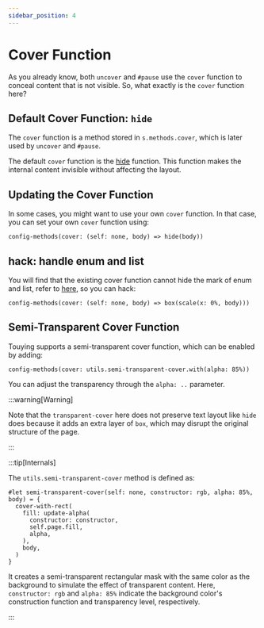 ```yaml
---
sidebar_position: 4
---
```


# Cover Function

As you already know, both `uncover` and `#pause` use the `cover` function to conceal content that is not visible. So, what exactly is the `cover` function here?

## Default Cover Function: `hide`

The `cover` function is a method stored in `s.methods.cover`, which is later used by `uncover` and `#pause`.

The default `cover` function is the [hide](https://typst.app/docs/reference/layout/hide/) function. This function makes the internal content invisible without affecting the layout.

## Updating the Cover Function

In some cases, you might want to use your own `cover` function. In that case, you can set your own `cover` function using:

```typst
config-methods(cover: (self: none, body) => hide(body))
```

## hack: handle enum and list

You will find that the existing cover function cannot hide the mark of enum and list, refer to [here](https://github.com/touying-typ/touying/issues/10), so you can hack:

```typst
config-methods(cover: (self: none, body) => box(scale(x: 0%, body)))
```

## Semi-Transparent Cover Function

Touying supports a semi-transparent cover function, which can be enabled by adding:

```typst
config-methods(cover: utils.semi-transparent-cover.with(alpha: 85%))
```

You can adjust the transparency through the `alpha: ..` parameter.

:::warning[Warning]

Note that the `transparent-cover` here does not preserve text layout like `hide` does because it adds an extra layer of `box`, which may disrupt the original structure of the page.

:::

:::tip[Internals]

The `utils.semi-transparent-cover` method is defined as:

```typst
#let semi-transparent-cover(self: none, constructor: rgb, alpha: 85%, body) = {
  cover-with-rect(
    fill: update-alpha(
      constructor: constructor,
      self.page.fill,
      alpha,
    ),
    body,
  )
}
```

It creates a semi-transparent rectangular mask with the same color as the background to simulate the effect of transparent content. Here, `constructor: rgb` and `alpha: 85%` indicate the background color's construction function and transparency level, respectively.

:::